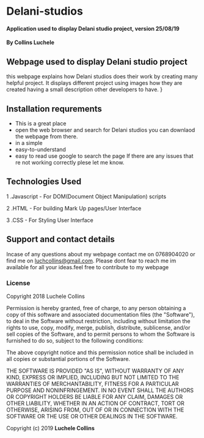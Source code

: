 # Delani-studios
#### Application used to display Delani studio project, version 25/08/19
#### By Collins Luchele
## Webpage used to display Delani studio project
 this webpage explains how Delani studios does their work by creating many helpful project. It displays different project using images how they are created having a small description other developers to have. }
## Installation requrements
* This is a great place
* open the web browser and search for Delani studios you can downlaod the webpage from there.
* in a simple
* easy-to-understand
* easy to read
  use google to search the page
If there are any issues that re not working correctly plese let me know.
## Technologies Used
1 .Javascript - For DOM(Document Object Manipulation) scripts

2 .HTML - For building Mark Up pages/User Interface

3 .CSS - For Styling User Interface


## Support and contact details
Incase of any questions about my webpage contact me on 0768904020 or find me
on luchcollins@gmail.com. Please dont fear to reach me im available for all your ideas.feel free to contribute to my webpage
### License
Copyright 2018 Luchele Collins

Permission is hereby granted, free of charge, to any person obtaining a copy of this software and associated documentation files (the "Software"), to deal in the Software without restriction, including without limitation the rights to use, copy, modify, merge, publish, distribute, sublicense, and/or sell copies of the Software, and to permit persons to whom the Software is furnished to do so, subject to the following conditions:

The above copyright notice and this permission notice shall be included in all copies or substantial portions of the Software.

THE SOFTWARE IS PROVIDED "AS IS", WITHOUT WARRANTY OF ANY KIND, EXPRESS OR IMPLIED, INCLUDING BUT NOT LIMITED TO THE WARRANTIES OF MERCHANTABILITY, FITNESS FOR A PARTICULAR PURPOSE AND NONINFRINGEMENT. IN NO EVENT SHALL THE AUTHORS OR COPYRIGHT HOLDERS BE LIABLE FOR ANY CLAIM, DAMAGES OR OTHER LIABILITY, WHETHER IN AN ACTION OF CONTRACT, TORT OR OTHERWISE, ARISING FROM, OUT OF OR IN CONNECTION WITH THE SOFTWARE OR THE USE OR OTHER DEALINGS IN THE SOFTWARE.


Copyright (c) 2019 **Luchele Collins**
